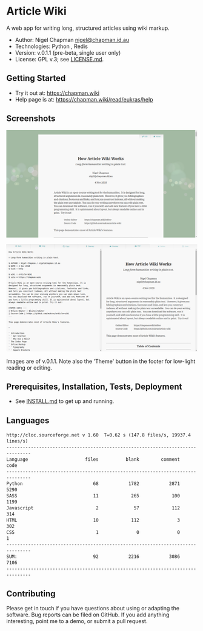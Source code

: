 # Article Wiki

A web app for writing long, structured articles using wiki markup.

* Author: Nigel Chapman <nigel@chapman.id.au>
* Technologies: Python , Redis
* Version: v.0.1.1 (pre-beta, single user only)
* License: GPL v.3; see [LICENSE.md](LICENSE.md).


## Getting Started 

* Try it out at: https://chapman.wiki
* Help page is at: https://chapman.wiki/read/eukras/help


## Screenshots

![Article screenshot](media/screenshots/article.png)

![Editor screenshot](media/screenshots/editor.png)

Images are of v.0.1.1. Note also the 'Theme' button in the footer for low-light reading or editing.


## Prerequisites, Installation, Tests, Deployment

* See [INSTALL.md](INSTALL.md) to get up and running.


## Languages

```
http://cloc.sourceforge.net v 1.60  T=0.62 s (147.8 files/s, 19937.4 lines/s)
-------------------------------------------------------------------------------
Language                     files          blank        comment           code
-------------------------------------------------------------------------------
Python                          68           1782           2871           5290
SASS                            11            265            100           1199
Javascript                       2             57            112            314
HTML                            10            112              3            302
CSS                              1              0              0              1
-------------------------------------------------------------------------------
SUM:                            92           2216           3086           7106
-------------------------------------------------------------------------------
```

## Contributing

Please get in touch if you have questions about using or adapting the software.
Bug reports can be filed on GitHub. If you add anything interesting, point me
to a demo, or submit a pull request. 
